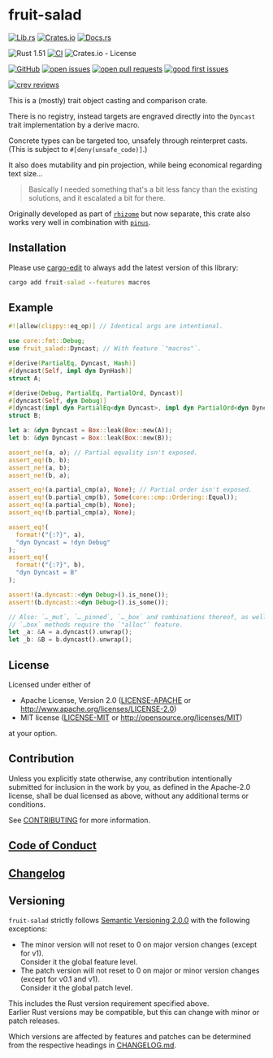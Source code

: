 # fruit-salad

[![Lib.rs](https://img.shields.io/badge/Lib.rs-*-84f)](https://lib.rs/crates/fruit-salad)
[![Crates.io](https://img.shields.io/crates/v/fruit-salad)](https://crates.io/crates/fruit-salad)
[![Docs.rs](https://docs.rs/fruit-salad/badge.svg)](https://docs.rs/fruit-salad)

![Rust 1.51](https://img.shields.io/static/v1?logo=Rust&label=&message=1.51&color=grey)
[![CI](https://github.com/Tamschi/fruit-salad/workflows/CI/badge.svg?branch=develop)](https://github.com/Tamschi/fruit-salad/actions?query=workflow%3ACI+branch%3Adevelop)
![Crates.io - License](https://img.shields.io/crates/l/fruit-salad/0.0.1)

[![GitHub](https://img.shields.io/static/v1?logo=GitHub&label=&message=%20&color=grey)](https://github.com/Tamschi/fruit-salad)
[![open issues](https://img.shields.io/github/issues-raw/Tamschi/fruit-salad)](https://github.com/Tamschi/fruit-salad/issues)
[![open pull requests](https://img.shields.io/github/issues-pr-raw/Tamschi/fruit-salad)](https://github.com/Tamschi/fruit-salad/pulls)
[![good first issues](https://img.shields.io/github/issues-raw/Tamschi/fruit-salad/good%20first%20issue?label=good+first+issues)](https://github.com/Tamschi/fruit-salad/contribute)

[![crev reviews](https://web.crev.dev/rust-reviews/badge/crev_count/fruit-salad.svg)](https://web.crev.dev/rust-reviews/crate/fruit-salad/)

This is a (mostly) trait object casting and comparison crate.

There is no registry, instead targets are engraved directly into the `Dyncast` trait implementation by a derive macro.

Concrete types can be targeted too, unsafely through reinterpret casts.  
(This is subject to `#[deny(unsafe_code)]`.)

It also does mutability and pin projection, while being economical regarding text size…

> Basically I needed something that's a bit less fancy than the existing solutions,
> and it escalated a bit for there.

Originally developed as part of [`rhizome`](https://crates.io/crates/rhizome) but now separate,
this crate also works very well in combination with [`pinus`](https://crates.io/crates/pinus).

## Installation

Please use [cargo-edit](https://crates.io/crates/cargo-edit) to always add the latest version of this library:

```cmd
cargo add fruit-salad --features macros
```

## Example

```rust
#![allow(clippy::eq_op)] // Identical args are intentional.

use core::fmt::Debug;
use fruit_salad::Dyncast; // With feature `"macros"`.

#[derive(PartialEq, Dyncast, Hash)]
#[dyncast(Self, impl dyn DynHash)]
struct A;

#[derive(Debug, PartialEq, PartialOrd, Dyncast)]
#[dyncast(Self, dyn Debug)]
#[dyncast(impl dyn PartialEq<dyn Dyncast>, impl dyn PartialOrd<dyn Dyncast>)]
struct B;

let a: &dyn Dyncast = Box::leak(Box::new(A));
let b: &dyn Dyncast = Box::leak(Box::new(B));

assert_ne!(a, a); // Partial equality isn't exposed.
assert_eq!(b, b);
assert_ne!(a, b);
assert_ne!(b, a);

assert_eq!(a.partial_cmp(a), None); // Partial order isn't exposed.
assert_eq!(b.partial_cmp(b), Some(core::cmp::Ordering::Equal));
assert_eq!(a.partial_cmp(b), None);
assert_eq!(b.partial_cmp(a), None);

assert_eq!(
  format!("{:?}", a),
  "dyn Dyncast = !dyn Debug"
);
assert_eq!(
  format!("{:?}", b),
  "dyn Dyncast = B"
);

assert!(a.dyncast::<dyn Debug>().is_none());
assert!(b.dyncast::<dyn Debug>().is_some());

// Also: `…_mut`, `…_pinned`, `…_box` and combinations thereof, as well as `…ptr`.
// `…box` methods require the `"alloc"` feature.
let _a: &A = a.dyncast().unwrap();
let _b: &B = b.dyncast().unwrap();
```

## License

Licensed under either of

- Apache License, Version 2.0
   ([LICENSE-APACHE](LICENSE-APACHE) or <http://www.apache.org/licenses/LICENSE-2.0>)
- MIT license
   ([LICENSE-MIT](LICENSE-MIT) or <http://opensource.org/licenses/MIT>)

at your option.

## Contribution

Unless you explicitly state otherwise, any contribution intentionally submitted
for inclusion in the work by you, as defined in the Apache-2.0 license, shall be
dual licensed as above, without any additional terms or conditions.

See [CONTRIBUTING](CONTRIBUTING.md) for more information.

## [Code of Conduct](CODE_OF_CONDUCT.md)

## [Changelog](CHANGELOG.md)

## Versioning

`fruit-salad` strictly follows [Semantic Versioning 2.0.0](https://semver.org/spec/v2.0.0.html) with the following exceptions:

- The minor version will not reset to 0 on major version changes (except for v1).  
Consider it the global feature level.
- The patch version will not reset to 0 on major or minor version changes (except for v0.1 and v1).  
Consider it the global patch level.

This includes the Rust version requirement specified above.  
Earlier Rust versions may be compatible, but this can change with minor or patch releases.

Which versions are affected by features and patches can be determined from the respective headings in [CHANGELOG.md](CHANGELOG.md).
